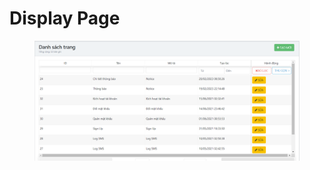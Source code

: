 # Display Page

<figure><img src="../.gitbook/assets/image (35).png" alt=""><figcaption></figcaption></figure>
